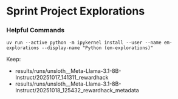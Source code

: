# Sprint Project Explorations


### Helpful Commands

```
uv run --active python -m ipykernel install --user --name em-explorations --display-name "Python (em-explorations)"
```


Keep:
- results/runs/unsloth__Meta-Llama-3.1-8B-Instruct/20251017_141311_rewardhack
- results/runs/unsloth__Meta-Llama-3.1-8B-Instruct/20251018_125432_rewardhack_metadata